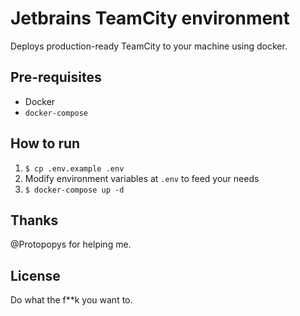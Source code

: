 # Jetbrains TeamCity environment

Deploys production-ready TeamCity to your machine using docker.

## Pre-requisites
* Docker
* `docker-compose`

## How to run
1. `$ cp .env.example .env`
2.  Modify environment variables at `.env` to feed your needs
3. `$ docker-compose up -d`

## Thanks
@Protopopys for helping me. 

## License
Do what the f**k you want to.